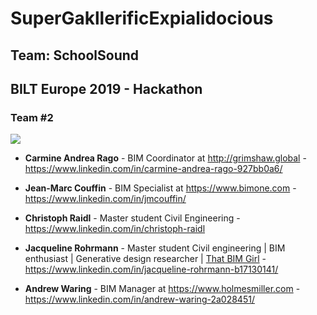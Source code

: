 #   SuperGakllerificExpialidocious
## Team: SchoolSound

## BILT Europe 2019 - Hackathon
### Team #2


![](https://github.com/jmcouffin/SchoolSound/blob/master/Presentation%20assets/SuperGallerificExpiladocidious.gif)

- **Carmine Andrea Rago** - BIM Coordinator at http://grimshaw.global - https://www.linkedin.com/in/carmine-andrea-rago-927bb0a6/

- **Jean-Marc Couffin** - BIM Specialist at https://www.bimone.com - https://www.linkedin.com/in/jmcouffin/

- **Christoph Raidl** - Master student Civil Engineering - https://www.linkedin.com/in/christoph-raidl

- **Jacqueline Rohrmann** - Master student Civil engineering | BIM enthusiast | Generative design researcher | [That BIM Girl](https://www.youtube.com/channel/UC7L-NLe8FUBJAKrZi2tIWlQ?) - https://www.linkedin.com/in/jacqueline-rohrmann-b17130141/

- **Andrew Waring** - BIM Manager at https://www.holmesmiller.com - https://www.linkedin.com/in/andrew-waring-2a028451/

